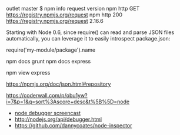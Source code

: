 outlet master $ npm info request version
npm http GET https://registry.npmjs.org/request
npm http 200 https://registry.npmjs.org/request
2.16.6


Starting with Node 0.6, since require() can read and parse JSON files automatically, you can leverage it to easily introspect package.json:

require('my-module/package').name

npm docs grunt
npm docs express

npm view express

https://npmjs.org/doc/json.html#repository

https://coderwall.com/p/obu1yw?i=7&p=1&q=sort%3Ascore+desc&t%5B%5D=node


- [node debugger screencast](https://vimeo.com/19465332)
- http://nodejs.org/api/debugger.html
- https://github.com/dannycoates/node-inspector
